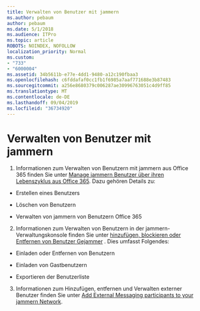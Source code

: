 ```yaml
---
title: Verwalten von Benutzer mit jammern
ms.author: pebaum
author: pebaum
ms.date: 5/1/2018
ms.audience: ITPro
ms.topic: article
ROBOTS: NOINDEX, NOFOLLOW
localization_priority: Normal
ms.custom:
- "733"
- "6000004"
ms.assetid: 34b5611b-e77e-4dd1-9480-a12c190fbaa3
ms.openlocfilehash: c6fddafaf0cc1fb1f6985a7aaf771688e3b87483
ms.sourcegitcommit: a256e8680379c006287ae30996763051c4d9ff85
ms.translationtype: MT
ms.contentlocale: de-DE
ms.lasthandoff: 09/04/2019
ms.locfileid: "36734920"
---
```

# <a name="managing-yammer-users"></a>Verwalten von Benutzer mit jammern

1. Informationen zum Verwalten von Benutzern mit jammern aus Office 365 finden Sie unter [Manage jammern Benutzer über ihren Lebenszyklus aus Office 365](https://docs.microsoft.com/yammer/manage-yammer-users/manage-users-across-their-lifecycle). Dazu gehören Details zu:

  - Erstellen eines Benutzers

  - Löschen von Benutzern

  - Verwalten von jammern von Benutzern Office 365

2. Informationen zum Verwalten von Benutzern in der jammern-Verwaltungskonsole finden Sie unter [hinzufügen, blockieren oder Entfernen von Benutzer Gejammer](http://alchemyportal.azurewebsites.net/Rule/ManageYammer%20users%20across%20their%20lifecycle%20from%20Office%20365) . Dies umfasst Folgendes:

  - Einladen oder Entfernen von Benutzern

  - Einladen von Gastbenutzern

  - Exportieren der Benutzerliste

3. Informationen zum Hinzufügen, entfernen und Verwalten externer Benutzer finden Sie unter [Add External Messaging participants to your jammern Network](https://docs.microsoft.com/yammer/work-with-external-users/add-external-participants).
